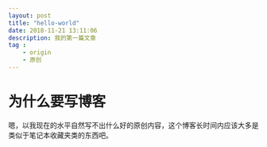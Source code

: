 ```yaml
---
layout: post
title: "hello-world"
date: 2018-11-21 13:11:06
description: 我的第一篇文章
tag :
    - origin
    - 原创
---
```

# 为什么要写博客
嗯，以我现在的水平自然写不出什么好的原创内容，这个博客长时间内应该大多是类似于笔记本收藏夹类的东西吧。 
